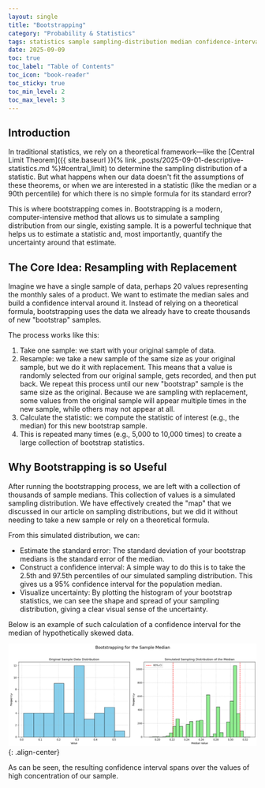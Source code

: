 ```yaml
---
layout: single
title: "Bootstrapping"
category: "Probability & Statistics"
tags: statistics sample sampling-distribution median confidence-interval
date: 2025-09-09
toc: true
toc_label: "Table of Contents"
toc_icon: "book-reader"
toc_sticky: true
toc_min_level: 2
toc_max_level: 3
---
```


## Introduction

In traditional statistics, we rely on a theoretical framework—like the [Central Limit Theorem]({{ site.baseurl }}{% link _posts/2025-09-01-descriptive-statistics.md %}#central_limit) to determine the sampling distribution of a statistic. But what happens when our data doesn't fit the assumptions of these theorems, or when we are interested in a statistic (like the median or a 90th percentile) for which there is no simple formula for its standard error?

This is where bootstrapping comes in. Bootstrapping is a modern, computer-intensive method that allows us to simulate a sampling distribution from our single, existing sample. It is a powerful technique that helps us to estimate a statistic and, most importantly, quantify the uncertainty around that estimate.

## The Core Idea: Resampling with Replacement

Imagine we have a single sample of data, perhaps 20 values representing the monthly sales of a product. We want to estimate the median sales and build a confidence interval around it. Instead of relying on a theoretical formula, bootstrapping uses the data we already have to create thousands of new "bootstrap" samples.

The process works like this:

1. Take one sample: we start with your original sample of data.
2. Resample: we take a new sample of the same size as your original sample, but we do it with replacement. This means that a value is randomly selected from our original sample, gets recorded, and then put back. We repeat this process until our new "bootstrap" sample is the same size as the original. Because we are sampling with replacement, some values from the original sample will appear multiple times in the new sample, while others may not appear at all.
3. Calculate the statistic: we compute the statistic of interest (e.g., the median) for this new bootstrap sample.
4. This is repeated many times (e.g., 5,000 to 10,000 times) to create a large collection of bootstrap statistics.

## Why Bootstrapping is so Useful

After running the bootstrapping process, we are left with a collection of thousands of sample medians. This collection of values is a simulated sampling distribution. We have effectively created the "map" that we discussed in our article on sampling distributions, but we did it without needing to take a new sample or rely on a theoretical formula.

From this simulated distribution, we can:

* Estimate the standard error: The standard deviation of your bootstrap medians is the standard error of the median.
* Construct a confidence interval: A simple way to do this is to take the 2.5th and 97.5th percentiles of our simulated sampling distribution. This gives us a 95% confidence interval for the population median.
* Visualize uncertainty: By plotting the histogram of your bootstrap statistics, we can see the shape and spread of your sampling distribution, giving a clear visual sense of the uncertainty.

Below is an example of such calculation of a confidence interval for the median of hypothetically skewed data. 

![](/assets/images/probability/bootstrap_example.png){: .align-center}

As can be seen, the resulting confidence interval spans over the values of high concentration of our sample. 
